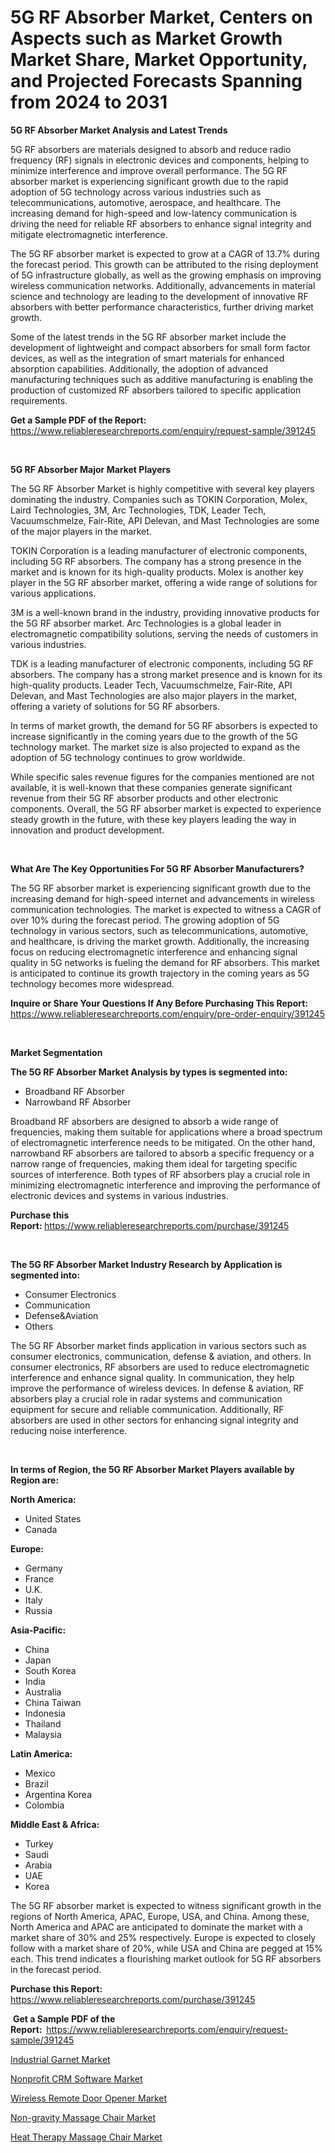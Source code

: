 <p><h1>5G RF Absorber Market, Centers on Aspects such as Market Growth Market Share, Market Opportunity, and Projected Forecasts Spanning from 2024 to 2031</h1></p><p><strong>5G RF Absorber Market Analysis and Latest Trends</strong></p>
<p><p>5G RF absorbers are materials designed to absorb and reduce radio frequency (RF) signals in electronic devices and components, helping to minimize interference and improve overall performance. The 5G RF absorber market is experiencing significant growth due to the rapid adoption of 5G technology across various industries such as telecommunications, automotive, aerospace, and healthcare. The increasing demand for high-speed and low-latency communication is driving the need for reliable RF absorbers to enhance signal integrity and mitigate electromagnetic interference.</p><p>The 5G RF absorber market is expected to grow at a CAGR of 13.7% during the forecast period. This growth can be attributed to the rising deployment of 5G infrastructure globally, as well as the growing emphasis on improving wireless communication networks. Additionally, advancements in material science and technology are leading to the development of innovative RF absorbers with better performance characteristics, further driving market growth.</p><p>Some of the latest trends in the 5G RF absorber market include the development of lightweight and compact absorbers for small form factor devices, as well as the integration of smart materials for enhanced absorption capabilities. Additionally, the adoption of advanced manufacturing techniques such as additive manufacturing is enabling the production of customized RF absorbers tailored to specific application requirements.</p></p>
<p><strong>Get a Sample PDF of the Report:&nbsp;</strong> <a href="https://www.reliableresearchreports.com/enquiry/request-sample/391245">https://www.reliableresearchreports.com/enquiry/request-sample/391245</a></p>
<p>&nbsp;</p>
<p><strong>5G RF Absorber Major Market Players</strong></p>
<p><p>The 5G RF Absorber Market is highly competitive with several key players dominating the industry. Companies such as TOKIN Corporation, Molex, Laird Technologies, 3M, Arc Technologies, TDK, Leader Tech, Vacuumschmelze, Fair-Rite, API Delevan, and Mast Technologies are some of the major players in the market.</p><p>TOKIN Corporation is a leading manufacturer of electronic components, including 5G RF absorbers. The company has a strong presence in the market and is known for its high-quality products. Molex is another key player in the 5G RF absorber market, offering a wide range of solutions for various applications.</p><p>3M is a well-known brand in the industry, providing innovative products for the 5G RF absorber market. Arc Technologies is a global leader in electromagnetic compatibility solutions, serving the needs of customers in various industries.</p><p>TDK is a leading manufacturer of electronic components, including 5G RF absorbers. The company has a strong market presence and is known for its high-quality products. Leader Tech, Vacuumschmelze, Fair-Rite, API Delevan, and Mast Technologies are also major players in the market, offering a variety of solutions for 5G RF absorbers.</p><p>In terms of market growth, the demand for 5G RF absorbers is expected to increase significantly in the coming years due to the growth of the 5G technology market. The market size is also projected to expand as the adoption of 5G technology continues to grow worldwide.</p><p>While specific sales revenue figures for the companies mentioned are not available, it is well-known that these companies generate significant revenue from their 5G RF absorber products and other electronic components. Overall, the 5G RF absorber market is expected to experience steady growth in the future, with these key players leading the way in innovation and product development.</p></p>
<p>&nbsp;</p>
<p><strong>What Are The Key Opportunities For 5G RF Absorber Manufacturers?</strong></p>
<p><p>The 5G RF absorber market is experiencing significant growth due to the increasing demand for high-speed internet and advancements in wireless communication technologies. The market is expected to witness a CAGR of over 10% during the forecast period. The growing adoption of 5G technology in various sectors, such as telecommunications, automotive, and healthcare, is driving the market growth. Additionally, the increasing focus on reducing electromagnetic interference and enhancing signal quality in 5G networks is fueling the demand for RF absorbers. This market is anticipated to continue its growth trajectory in the coming years as 5G technology becomes more widespread.</p></p>
<p><strong>Inquire or Share Your Questions If Any Before Purchasing This Report:</strong> <a href="https://www.reliableresearchreports.com/enquiry/pre-order-enquiry/391245">https://www.reliableresearchreports.com/enquiry/pre-order-enquiry/391245</a></p>
<p>&nbsp;</p>
<p><strong>Market Segmentation</strong></p>
<p><strong>The 5G RF Absorber Market Analysis by types is segmented into:</strong></p>
<p><ul><li>Broadband RF Absorber</li><li>Narrowband RF Absorber</li></ul></p>
<p><p>Broadband RF absorbers are designed to absorb a wide range of frequencies, making them suitable for applications where a broad spectrum of electromagnetic interference needs to be mitigated. On the other hand, narrowband RF absorbers are tailored to absorb a specific frequency or a narrow range of frequencies, making them ideal for targeting specific sources of interference. Both types of RF absorbers play a crucial role in minimizing electromagnetic interference and improving the performance of electronic devices and systems in various industries.</p></p>
<p><strong>Purchase this Report:&nbsp;</strong><a href="https://www.reliableresearchreports.com/purchase/391245">https://www.reliableresearchreports.com/purchase/391245</a></p>
<p>&nbsp;</p>
<p><strong>The 5G RF Absorber Market Industry Research by Application is segmented into:</strong></p>
<p><ul><li>Consumer Electronics</li><li>Communication</li><li>Defense&Aviation</li><li>Others</li></ul></p>
<p><p>The 5G RF Absorber market finds application in various sectors such as consumer electronics, communication, defense & aviation, and others. In consumer electronics, RF absorbers are used to reduce electromagnetic interference and enhance signal quality. In communication, they help improve the performance of wireless devices. In defense & aviation, RF absorbers play a crucial role in radar systems and communication equipment for secure and reliable communication. Additionally, RF absorbers are used in other sectors for enhancing signal integrity and reducing noise interference.</p></p>
<p>&nbsp;</p>
<p><strong>In terms of Region, the 5G RF Absorber Market Players available by Region are:</strong></p>
<p>
    <p> <strong> North America: </strong>
        <ul>
            <li>United States</li>
            <li>Canada</li>
        </ul>
        </p> 
    <p> <strong> Europe: </strong>
        <ul>
            <li>Germany</li>
            <li>France</li>
            <li>U.K.</li>
            <li>Italy</li>
            <li>Russia</li>
        </ul>
        </p> 
    <p> <strong> Asia-Pacific: </strong>
        <ul>
            <li>China</li>
            <li>Japan</li>
            <li>South Korea</li>
            <li>India</li>
            <li>Australia</li>
            <li>China Taiwan</li>
            <li>Indonesia</li>
            <li>Thailand</li>
            <li>Malaysia</li>
        </ul>
        </p> 
    <p> <strong> Latin America: </strong>
        <ul>
            <li>Mexico</li>
            <li>Brazil</li>
            <li>Argentina Korea</li>
            <li>Colombia</li>
        </ul>
        </p> 
    <p> <strong> Middle East & Africa: </strong>
        <ul>
            <li>Turkey</li>
            <li>Saudi</li>
            <li>Arabia</li>
            <li>UAE</li>
            <li>Korea</li>
        </ul>
    </p>
    </p>
<p><p>The 5G RF absorber market is expected to witness significant growth in the regions of North America, APAC, Europe, USA, and China. Among these, North America and APAC are anticipated to dominate the market with a market share of 30% and 25% respectively. Europe is expected to closely follow with a market share of 20%, while USA and China are pegged at 15% each. This trend indicates a flourishing market outlook for 5G RF absorbers in the forecast period.</p></p>
<p><strong>Purchase this Report: </strong><a href="https://www.reliableresearchreports.com/purchase/391245">https://www.reliableresearchreports.com/purchase/391245</a></p>
<p>&nbsp;<strong>Get a Sample PDF of the Report:&nbsp;&nbsp;</strong><a href="https://www.reliableresearchreports.com/enquiry/request-sample/391245">https://www.reliableresearchreports.com/enquiry/request-sample/391245</a></p>
<p><strong></strong></p>
<p><p><a href="https://view.publitas.com/reportprime-1/global-industrial-garnet-market-by-types-applications-and-major-players-with-regional-growth-rate-analysis-and-development-situation-from-2024-to-2031/">Industrial Garnet Market</a></p><p><a href="https://faithful-glue-af3.notion.site/Nonprofit-CRM-Software-Market-with-the-goal-of-estimating-the-market-size-and-future-growth-potentia-0ca8e3f485b84e598064a9e5063c4762">Nonprofit CRM Software Market</a></p><p><a href="https://view.publitas.com/reportprime-1/wireless-remote-door-opener-market-offers-provide-insightful-data-for-the-time-period-from-2024-to-2031-and-also-provide-analysis-based-on-application-type-and-region/">Wireless Remote Door Opener Market</a></p><p><a href="https://angry-finch-aaf.notion.site/Non-gravity-Massage-Chair-Market-Provides-a-Comprehensive-Analysis-Including-a-Macro-Overview-of-the-6fa8e7131d714737998751591c63b77e">Non-gravity Massage Chair Market</a></p><p><a href="https://chivalrous-flock-a86.notion.site/Heat-Therapy-Massage-Chair-Market-Research-Report-Provides-thorough-Industry-Overview-which-offers--19ded7a60fdb48e1b8d7cf69c76d543d">Heat Therapy Massage Chair Market</a></p></p>